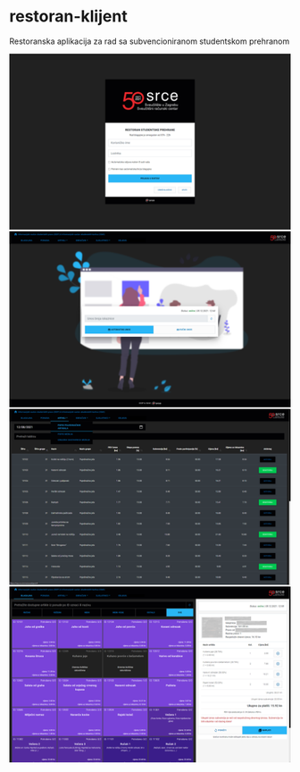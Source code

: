 # restoran-klijent
Restoranska aplikacija za rad sa subvencioniranom studentskom prehranom

![slika 1 login](/slikeSustava/ss4.png)
![slika 2 pocetna stranica](/slikeSustava/ss1.png)
![slika 3 prikaz artikala](/slikeSustava/ss2.png)
![slika 4 blagajna](/slikeSustava/ss3.png)
